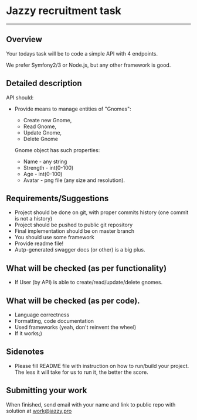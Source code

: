 Jazzy recruitment task
======================


___________

## Overview

Your todays task will be to code a simple API with 4 endpoints.

We prefer Symfony2/3 or Node.js, but any other framework is good.

## Detailed description

API should:


* Provide means to manage entities of "Gnomes":
  * Create new Gnome,
  * Read Gnome,
  * Update Gnome,
  * Delete Gnome

  Gnome object has such properties:
  * Name - any string
  * Strength - int(0-100)
  * Age - int(0-100)
  * Avatar - png file (any size and resolution).

## Requirements/Suggestions

* Project should be done on git, with proper commits history (one commit is not a history)
* Project should be pushed to public git repository
* Final implementation should be on master branch
* You should use some framework
* Provide readme file!
* Autp-generated swagger docs (or other) is a big plus.

## What will be checked (as per functionality)

* If User (by API) is able to create/read/update/delete gnomes.

## What will be checked (as per code).

* Language correctness
* Formatting, code documentation
* Used frameworks (yeah, don't reinvent the wheel)
* If it works;)



## Sidenotes
* Please fill README file with instruction on how to run/build your project. The less it will take for us to run it, the better the score.


## Submitting your work

When finished, send email with your name and link to public repo with solution at [work@jazzy.pro](mailto:work@jazzy.pro)
